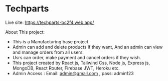 # Techparts

 Live site: https://techparts-bc2f4.web.app/
 
 About This project:
 * This is a Manufacturing base project.
 * Admin can add and delete products if they want, And an admin can view and manage orders from all users.
 * Usrs can order, make payment and cancel orders if they wish.
 * This project created by React js, Tailwind Css, Node js, Express js, MongoDB, React    Router, Firebase JWT, Heroku etc.
 * Admin Access : Email: admin@gmail.com , pass:  admin123



